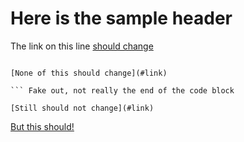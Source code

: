 # Here is the sample header

The link on this line [should change](#here-is-the-sample-header)

``` [This should not change](#link)

[None of this should change](#link)

``` Fake out, not really the end of the code block

[Still should not change](#link)

```

[But this should!](#here-is-the-sample-header)